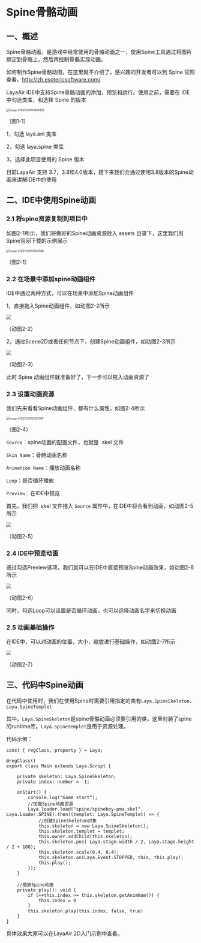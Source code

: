 # Spine骨骼动画



## 一、概述

Spine骨骼动画，是游戏中经常使用的骨骼动画之一，使用Spine工具通过将图片绑定到骨骼上，然后再控制骨骼实现动画。

如何制作Spine骨骼动图，在这里就不介绍了，感兴趣的开发者可以到 Spine 官网查看。http://zh.esotericsoftware.com/

LayaAir IDE中支持Spine骨骼动画的添加，预览和运行。使用之前，需要在 IDE 中勾选类库，和选择 Spine 的版本

<img src="img/1-1.png" alt="image-20221230154858355" style="zoom:50%;" /> 

（图1-1）

1，勾选 laya.ani 类库

2，勾选 laya.spine 类库

3，选择此项目使用的 Spine 版本

目前LayaAir 支持 3.7，3.8和4.0版本，接下来我们会通过使用3.8版本的Spine动画来讲解IDE中的使用



## 二、IDE中使用Spine动画

### 2.1 将spine资源复制到项目中

如图2-1所示，我们将做好的Spine动画资源放入 assets 目录下，这里我们用Spine官网下载的示例展示

<img src="img/2-1.png" alt="image-20221230151602985" style="zoom:50%;" /> 

（图2-1）



### 2.2 在场景中添加spine动画组件

IDE中通过两种方式，可以在场景中添加Spine动画组件

1，直接拖入Spine动画组件，如动图2-2所示

<img src="img/2-2.gif" style="zoom:80%;" />

（动图2-2）

2，通过Scene2D或者任何节点下，创建Spine动画组件，如动图2-3所示

<img src="img/2-3.gif" style="zoom:80%;" />

（动图2-3）

此时 Spine 动画组件就准备好了，下一步可以拖入动画资源了



### 2.3 设置动画资源

我们先来看看Spine动画组件，都有什么属性，如图2-4所示

<img src="img/2-4.png" alt="image-20221230152821307" style="zoom: 50%;" /> 

 （图2-4）

`Source`：spine动画的配置文件，也就是 .skel 文件

`Skin Name`：骨骼动画名称

`Animation Name`：播放动画名称

`Loop`：是否循环播放

`Preview`：在IDE中预览

首先，我们把 .skel 文件拖入 `Source` 属性中，在IDE中将会看到动画，如动图2-5所示

<img src="img/2-5.gif" style="zoom:80%;" />

 （动图2-5）



### 2.4 IDE中预览动画

通过勾选Preview选项，我们就可以在IDE中直接预览Spine动画效果，如动图2-6所示

<img src="img/2-6.gif" style="zoom:80%;" />

 （动图2-6）

同时，勾选Loop可以设置是否循环动画，也可以选择动画名字来切换动画



### 2.5 动画基础操作

在IDE中，可以对动画的位置，大小，缩放进行基础操作，如动图2-7所示

<img src="img/2-7.gif" style="zoom:80%;" />

 （动图2-7）



## 三、代码中Spine动画

在代码中使用时，我们在使用Spine时需要引用指定的类有`Laya.SpineSkeleton`、`Laya.SpineTemplet`

其中，`Laya.SpineSkeleton`是spine骨骼动画必须要引用的类，这里封装了spine的runtime库。`Laya.SpineTemplet`是用于资源处理。

代码示例：

```
const { regClass, property } = Laya;

@regClass()
export class Main extends Laya.Script {

    private skeleton: Laya.SpineSkeleton;
    private index: number = -1;

    onStart() {
        console.log("Game start");
		//加载Spine动画资源
        Laya.loader.load("spine/spineboy-pma.skel", Laya.Loader.SPINE).then((templet: Laya.SpineTemplet) => {
        	//创建SpineSkeleton对象
            this.skeleton = new Laya.SpineSkeleton();
            this.skeleton.templet = templet;
            this.owner.addChild(this.skeleton);
            this.skeleton.pos( Laya.stage.width / 2, Laya.stage.height / 2 + 100);
            this.skeleton.scale(0.4, 0.4);
            this.skeleton.on(Laya.Event.STOPPED, this, this.play);
            this.play();
        });
    }

	//播放Spine动画
    private play(): void {
        if (++this.index >= this.skeleton.getAnimNum()) {
            this.index = 0
        }
        this.skeleton.play(this.index, false, true)
    }
}
```

具体效果大家可以在LayaAir 2D入门示例中查看。